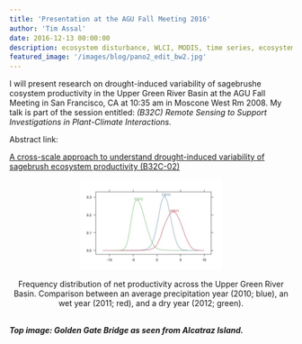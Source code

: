 ```yaml
---
title: 'Presentation at the AGU Fall Meeting 2016'
author: 'Tim Assal'
date: 2016-12-13 00:00:00
description: ecosystem disturbance, WLCI, MODIS, time series, ecosystem productivity, remote sensing science communication 
featured_image: '/images/blog/pano2_edit_bw2.jpg'
---
```


I will present research on drought-induced variability of sagebrushe cosystem productivity in the Upper Green River Basin at the AGU Fall Meeting in San Francisco, CA at 10:35 am in Moscone West Rm 2008. My talk is part of the session entitled: *(B32C) Remote Sensing to Support Investigations in Plant-Climate Interactions.*

Abstract link:

[A cross-scale approach to understand drought-induced variability of sagebrush ecosystem productivity (B32C-02) ](https://agu.confex.com/agu/fm16/meetingapp.cgi/Paper/196167)

<p align="center">
  <img alt="NPP" src="/images/blog/sumZscores_2010_12.jpeg" style="width: 50%; height= 50%">
</p> 
<center>Frequency distribution of net productivity across the Upper Green River Basin. Comparison between an average precipitation year (2010; blue), an wet year (2011; red), and a dry year (2012; green).</center>
<br>


***Top image: Golden Gate Bridge as seen from Alcatraz Island.***
